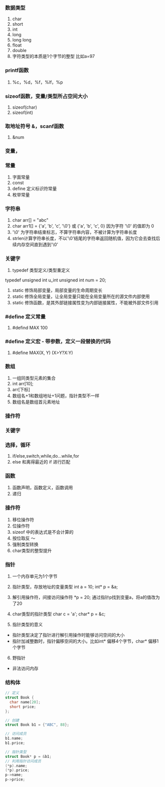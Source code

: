 ### 数据类型
1. char
2. short
3. int
4. long
5. long long
6. float
7. double
8. 字符类型的本质是1个字节的整型 比如a=97
### printf函数
1. %c，%d，%f，%lf，%p
### sizeof函数，变量/类型所占空间大小
1. sizeof(char)
2. sizeof(int)
### 取地址符号 &，scanf函数
1. &num
### 变量，
### 常量
1. 字面常量
2. const
3. define 定义标识符常量
4. 枚举常量
### 字符串
1. char arr[] = "abc"
2. char arr1[] = {'a', 'b', 'c', '\0'} 或  {'a', 'b', 'c', 0} 因为字符 '\0' 的值即为 0
3. '\0' 为字符串结束标志，不算字符串内容，不被计算为字符串长度
4. strlen计算字符串长度，不以'\0'结尾的字符串返回随机值，因为它会去查找后续内存空间直到遇到'\0'

### 关键字
1. typedef 类型定义/类型重定义

typedef unsigned int u_int 
unsigned int num = 20;

1. static 修饰局部变量，局部变量的生命周期变长
2. static 修饰全局变量，让全局变量只能在全局变量所在的源文件内部使用
3. static 修饰函数，是其外部链接属性变为内部链接属性，不能被外部文件引用

### #define 定义常量
1. #defind MAX 100
### #define 定义宏 - 带参数，定义一段替换的代码
1. #define MAX(X, Y) (X>Y?X:Y)


### 数组
1. 一组同类型元素的集合
2. int arr[10];
3. arr[下标]
4. 数组名+1和数组地址+1问题，指针类型不一样
5. 数组名是数组首元素地址
### 操作符
### 关键字






### 选择，循环
1. if/else,switch,while,do...while,for
2. else 和离得最近的 if 进行匹配

### 函数
1. 函数声明，函数定义，函数调用
2. 递归


### 操作符
1. 移位操作符
2. 位操作符
3. sizeof 中的表达式是不会计算的
4. 按位取反 ～
5. 强制类型转换
6. char类型的整型提升

### 指针
1. 一个内存单元为1个字节
2. 指针类型，存放地址的变量类型
int a = 10;
int* p = &a;
3. 解引用操作符，间接访问操作符
*p = 20; 通过指针p找到变量a，将a的值改为了20
4. char类型的指针类型
char c = 'a';
char* p = &c;

5. 指针类型的意义
- 指针类型决定了指针进行解引用操作时能够访问空间的大小
- 指针加减整数时，指针偏移空间的大小。比如int* 偏移4个字节，char* 偏移1个字节

6. 野指针
- 非法访问内存


### 结构体
```c
// 定义
struct Book {
  char name[20];
  short price;
};

// 创建
struct Book b1 = {"ABC", 88};

// 访问成员
b1.name;
b1.price;

// 指针类型
struct Book* p = &b1;
// 利用指针访问成员
(*p).name;
(*p).price;
p->name;
p->price;

```
